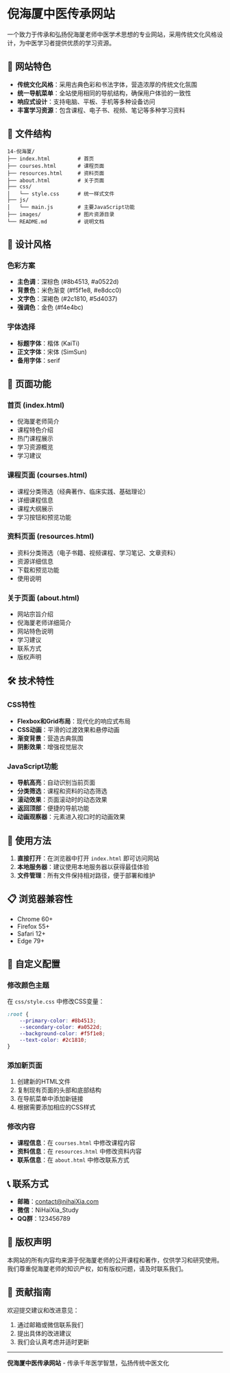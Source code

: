 # 倪海厦中医传承网站

一个致力于传承和弘扬倪海厦老师中医学术思想的专业网站，采用传统文化风格设计，为中医学习者提供优质的学习资源。

## 🌟 网站特色

- **传统文化风格**：采用古典色彩和书法字体，营造浓厚的传统文化氛围
- **统一导航菜单**：全站使用相同的导航结构，确保用户体验的一致性
- **响应式设计**：支持电脑、平板、手机等多种设备访问
- **丰富学习资源**：包含课程、电子书、视频、笔记等多种学习资料

## 📁 文件结构

```
14-倪海厦/
├── index.html         # 首页
├── courses.html       # 课程页面
├── resources.html     # 资料页面
├── about.html         # 关于页面
├── css/
│   └── style.css      # 统一样式文件
├── js/
│   └── main.js        # 主要JavaScript功能
├── images/            # 图片资源目录
└── README.md          # 说明文档
```

## 🎨 设计风格

### 色彩方案
- **主色调**：深棕色 (#8b4513, #a0522d)
- **背景色**：米色渐变 (#f5f1e8, #e8dcc0)
- **文字色**：深褐色 (#2c1810, #5d4037)
- **强调色**：金色 (#f4e4bc)

### 字体选择
- **标题字体**：楷体 (KaiTi)
- **正文字体**：宋体 (SimSun)
- **备用字体**：serif

## 📱 页面功能

### 首页 (index.html)
- 倪海厦老师简介
- 课程特色介绍
- 热门课程展示
- 学习资源概览
- 学习建议

### 课程页面 (courses.html)
- 课程分类筛选（经典著作、临床实践、基础理论）
- 详细课程信息
- 课程大纲展示
- 学习按钮和预览功能

### 资料页面 (resources.html)
- 资料分类筛选（电子书籍、视频课程、学习笔记、文章资料）
- 资源详细信息
- 下载和预览功能
- 使用说明

### 关于页面 (about.html)
- 网站宗旨介绍
- 倪海厦老师详细简介
- 网站特色说明
- 学习建议
- 联系方式
- 版权声明

## 🛠️ 技术特性

### CSS特性
- **Flexbox和Grid布局**：现代化的响应式布局
- **CSS动画**：平滑的过渡效果和悬停动画
- **渐变背景**：营造古典氛围
- **阴影效果**：增强视觉层次

### JavaScript功能
- **导航高亮**：自动识别当前页面
- **分类筛选**：课程和资料的动态筛选
- **滚动效果**：页面滚动时的动态效果
- **返回顶部**：便捷的导航功能
- **动画观察器**：元素进入视口时的动画效果

## 🚀 使用方法

1. **直接打开**：在浏览器中打开 `index.html` 即可访问网站
2. **本地服务器**：建议使用本地服务器以获得最佳体验
3. **文件管理**：所有文件保持相对路径，便于部署和维护

## 📋 浏览器兼容性

- Chrome 60+
- Firefox 55+
- Safari 12+
- Edge 79+

## 🔧 自定义配置

### 修改颜色主题
在 `css/style.css` 中修改CSS变量：
```css
:root {
    --primary-color: #8b4513;
    --secondary-color: #a0522d;
    --background-color: #f5f1e8;
    --text-color: #2c1810;
}
```

### 添加新页面
1. 创建新的HTML文件
2. 复制现有页面的头部和底部结构
3. 在导航菜单中添加新链接
4. 根据需要添加相应的CSS样式

### 修改内容
- **课程信息**：在 `courses.html` 中修改课程内容
- **资料信息**：在 `resources.html` 中修改资料内容
- **联系信息**：在 `about.html` 中修改联系方式

## 📞 联系方式

- **邮箱**：contact@nihaiXia.com
- **微信**：NiHaiXia_Study
- **QQ群**：123456789

## 📄 版权声明

本网站的所有内容均来源于倪海厦老师的公开课程和著作，仅供学习和研究使用。我们尊重倪海厦老师的知识产权，如有版权问题，请及时联系我们。

## 🤝 贡献指南

欢迎提交建议和改进意见：
1. 通过邮箱或微信联系我们
2. 提出具体的改进建议
3. 我们会认真考虑并适时更新

---

**倪海厦中医传承网站** - 传承千年医学智慧，弘扬传统中医文化 